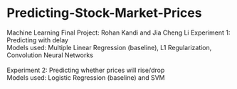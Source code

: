 # Predicting-Stock-Market-Prices
Machine Learning Final Project: Rohan Kandi and Jia Cheng Li
Experiment 1: Predicting with delay</br>
Models used: Multiple Linear Regression (baseline), L1 Regularization, Convolution Neural Networks</br>
</br>
Experiment 2: Predicting whether prices will rise/drop </br>
Models used: Logistic Regression (baseline) and SVM
